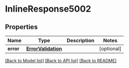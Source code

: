 # InlineResponse5002

## Properties
Name | Type | Description | Notes
------------ | ------------- | ------------- | -------------
**error** | [**ErrorValidation**](ErrorValidation.md) |  | [optional] 

[[Back to Model list]](../README.md#documentation-for-models) [[Back to API list]](../README.md#documentation-for-api-endpoints) [[Back to README]](../README.md)


